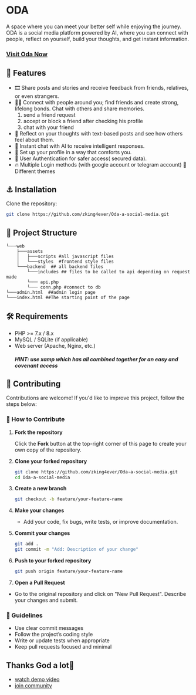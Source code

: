 # ODA 

A space where you can meet your better self while enjoying the journey. ODA is a social media platform powered by AI, where you can connect with people, reflect on yourself, build your thoughts, and get instant information.
### [Visit Oda Now](https://oda.social-networking.me)

## 🚀 Features
- 🎞️ Share posts and stories and receive feedback from friends, relatives, or even strangers.  
- 🧑‍🦱 Connect with people around you; find friends and create strong, lifelong bonds. Chat with others and share memories.
  1. send a friend request
  2. accept or block a friend after checking his profile
  3. chat with your friend
- 💭 Reflect on your thoughts with text-based posts and see how others feel about them.  
- 🤖 Instant chat with AI to receive intelligent responses.
- 👤 Set up your profile in a way that comforts you.
- 🔮 User Authentication for safer access( secured data).
- 🔥 Multiple Login methods (with google account or telegram account) 🌠 Different themes

## ⚓ Installation

Clone the repository:

```bash
git clone https://github.com/zking4ever/Oda-a-social-media.git

```
## 📂 Project Structure

```
└───web 
    ├───assets
    │   ├───scripts #all javascript files
    │   └───styles  #frontend style files
    └───backend  ## all backend files
        └───includes ## files to be called to api depending on request made
        └─── api.php
        └─── conn.php #connect to db
└───admin.html  ##admin login page
└───index.html ##The starting point of the page

```
## 🛠 Requirements

- PHP >= 7.x / 8.x
- MySQL / SQLite (if applicable)
- Web server (Apache, Nginx, etc.)
  ##### HINT: use xamp which has all combined together for an easy and covenant access
## 🤝 Contributing

Contributions are welcome! If you'd like to improve this project, follow the steps below:

### 📝 How to Contribute

1. **Fork the repository**

   Click the **Fork** button at the top-right corner of this page to create your own copy of the repository.

2. **Clone your forked repository**

   ```bash
   git clone https://github.com/zking4ever/Oda-a-social-media.git
   cd Oda-a-social-media
   ```
3. **Create a new branch**
   ```bash
   git checkout -b feature/your-feature-name
   ```
4. **Make your changes**
   * Add your code, fix bugs, write tests, or improve documentation.
5. **Commit your changes**
   ```bash
   git add .
   git commit -m "Add: Description of your change"
   ```
6. **Push to your forked repository**
   ```bash
   git push origin feature/your-feature-name
   ```
7. **Open a Pull Request**
  - Go to the original repository and click on "New Pull Request". Describe your changes and submit.

### 📌 Guidelines
- Use clear commit messages
- Follow the project’s coding style
- Write or update tests when appropriate
- Keep pull requests focused and minimal

## Thanks God a lot🙏
- [watch demo video](https://youtu.be/Ldmhii3Jd1c?si=cxvo_CumMuyWKYhs)
- [join community](https://t.me/astawus1)




